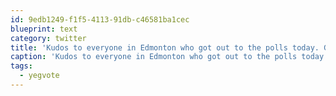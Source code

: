 ```yaml
---
id: 9edb1249-f1f5-4113-91db-c46581ba1cec
blueprint: text
category: twitter
title: 'Kudos to everyone in Edmonton who got out to the polls today. Glad to see Mandel re-elected #yegvote.'
caption: 'Kudos to everyone in Edmonton who got out to the polls today. Glad to see Mandel re-elected <span class="hashtag hashtag_local">#<a href="http://tweettemp.darylchymko.ca/?tag=yegvote">yegvote</a>.'
tags:
  - yegvote
---
```

